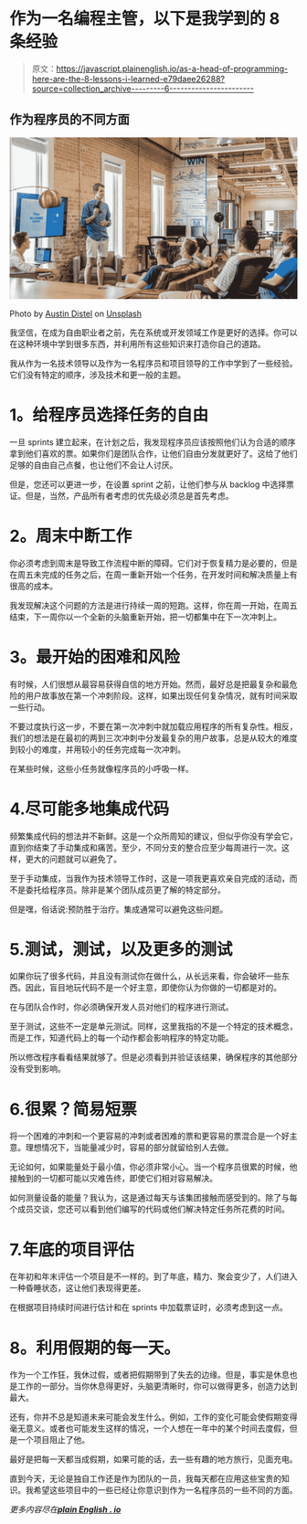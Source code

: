 # 作为一名编程主管，以下是我学到的 8 条经验

> 原文：<https://javascript.plainenglish.io/as-a-head-of-programming-here-are-the-8-lessons-i-learned-e79daee26288?source=collection_archive---------6----------------------->

## 作为程序员的不同方面

![](img/772f481f73e25587796ea2fe485326cb.png)

Photo by [Austin Distel](https://unsplash.com/@austindistel?utm_source=medium&utm_medium=referral) on [Unsplash](https://unsplash.com?utm_source=medium&utm_medium=referral)

我坚信，在成为自由职业者之前，先在系统或开发领域工作是更好的选择。你可以在这种环境中学到很多东西，并利用所有这些知识来打造你自己的道路。

我从作为一名技术领导以及作为一名程序员和项目领导的工作中学到了一些经验。它们没有特定的顺序，涉及技术和更一般的主题。

# **1。给程序员选择任务的自由**

一旦 sprints 建立起来，在计划之后，我发现程序员应该按照他们认为合适的顺序拿到他们喜欢的票。如果你们是团队合作，让他们自由分发就更好了。这给了他们足够的自由自己点餐，也让他们不会让人讨厌。

但是，您还可以更进一步，在设置 sprint 之前，让他们参与从 backlog 中选择票证。但是，当然，产品所有者考虑的优先级必须总是首先考虑。

# **2。周末中断工作**

你必须考虑到周末是导致工作流程中断的障碍。它们对于恢复精力是必要的，但是在周五未完成的任务之后，在周一重新开始一个任务，在开发时间和解决质量上有很高的成本。

我发现解决这个问题的方法是进行持续一周的短跑。这样，你在周一开始，在周五结束，下一周你以一个全新的头脑重新开始，把一切都集中在下一次冲刺上。

# **3。最开始的困难和风险**

有时候，人们很想从最容易获得自信的地方开始。然而，最好总是把最复杂和最危险的用户故事放在第一个冲刺阶段。这样，如果出现任何复杂情况，就有时间采取一些行动。

不要过度执行这一步，不要在第一次冲刺中就加载应用程序的所有复杂性。相反，我们的想法是在最初的两到三次冲刺中分发最复杂的用户故事，总是从较大的难度到较小的难度，并用较小的任务完成每一次冲刺。

在某些时候，这些小任务就像程序员的小呼吸一样。

# 4.尽可能多地集成代码

频繁集成代码的想法并不新鲜。这是一个众所周知的建议，但似乎你没有学会它，直到你结束了手动集成和痛苦。至少，不同分支的整合应至少每周进行一次。这样，更大的问题就可以避免了。

至于手动集成，当我作为技术领导工作时，这是一项我更喜欢亲自完成的活动，而不是委托给程序员。除非是某个团队成员更了解的特定部分。

但是嘿，俗话说:预防胜于治疗。集成通常可以避免这些问题。

# 5.测试，测试，以及更多的测试

如果你玩了很多代码，并且没有测试你在做什么，从长远来看，你会破坏一些东西。因此，盲目地玩代码不是一个好主意，即使你认为你做的一切都是对的。

在与团队合作时，你必须确保开发人员对他们的程序进行测试。

至于测试，这些不一定是单元测试。同样，这里我指的不是一个特定的技术概念，而是工作，知道代码上的每一个动作都会影响程序的特定功能。

所以修改程序看看结果就够了。但是必须看到并验证该结果，确保程序的其他部分没有受到影响。

# 6.很累？简易短票

将一个困难的冲刺和一个更容易的冲刺或者困难的票和更容易的票混合是一个好主意。理想情况下，当能量减少时，容易的部分就留给别人去做。

无论如何，如果能量处于最小值，你必须非常小心。当一个程序员很累的时候，他接触到的一切都可能以灾难告终，即使它们相对容易解决。

如何测量设备的能量？我认为，这是通过每天与该集团接触而感受到的。除了与每个成员交谈，您还可以看到他们编写的代码或他们解决特定任务所花费的时间。

# 7.年底的项目评估

在年初和年末评估一个项目是不一样的。到了年底，精力、聚会变少了，人们进入一种昏睡状态，这让他们表现得更差。

在根据项目持续时间进行估计和在 sprints 中加载票证时，必须考虑到这一点。

# **8。利用假期的每一天。**

作为一个工作狂，我休过假，或者把假期带到了失去的边缘。但是，事实是休息也是工作的一部分。当你休息得更好，头脑更清晰时，你可以做得更多，创造力达到最大。

还有，你并不总是知道未来可能会发生什么。例如，工作的变化可能会使假期变得毫无意义。或者也可能发生这样的情况，一个人想在一年中的某个时间去度假，但是一个项目阻止了他。

最好是把每一天都当成假期，如果可能的话，去一些有趣的地方旅行，见面充电。

直到今天，无论是独自工作还是作为团队的一员，我每天都在应用这些宝贵的知识。我希望这些项目中的一些已经让你意识到作为一名程序员的一些不同的方面。

*更多内容尽在*[***plain English . io***](http://plainenglish.io)